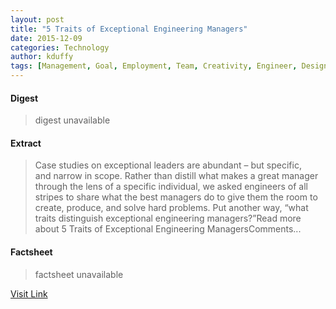 ```yaml
---
layout: post
title: "5 Traits of Exceptional Engineering Managers"
date: 2015-12-09
categories: Technology
author: kduffy
tags: [Management, Goal, Employment, Team, Creativity, Engineer, Design, Psychological concepts, Cognition]
---
```



#### Digest
>digest unavailable

#### Extract
>Case studies on exceptional leaders are abundant – but specific, and narrow in scope. Rather than distill what makes a great manager through the lens of a specific individual, we asked engineers of all stripes to share what the best managers do to give them the room to create, produce, and solve hard problems. Put another way, “what traits distinguish exceptional engineering managers?”Read more about 5 Traits of Exceptional Engineering ManagersComments...

#### Factsheet
>factsheet unavailable

[Visit Link](http://www.pddnet.com/blogs/2015/04/5-traits-exceptional-engineering-managers)


